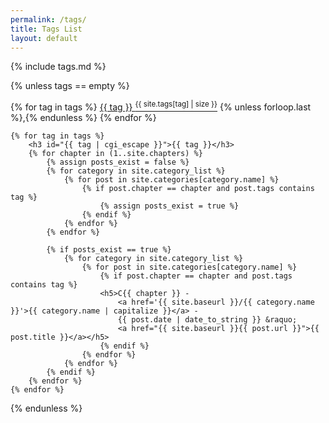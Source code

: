 ```yaml
---
permalink: /tags/
title: Tags List
layout: default
---
```

<div id="post">
{% include tags.md %}

{% unless tags == empty %}
    <p>
    {% for tag in tags %}
        <a href="#{{ tag | cgi_escape }}">{{ tag }} <sup>{{ site.tags[tag] | size }}</sup></a>
        {% unless forloop.last %},{% endunless %}
    {% endfor %}
    </p>

    {% for tag in tags %}
        <h3 id="{{ tag | cgi_escape }}">{{ tag }}</h3>
        {% for chapter in (1..site.chapters) %}
            {% assign posts_exist = false %}
            {% for category in site.category_list %}
                {% for post in site.categories[category.name] %}
                    {% if post.chapter == chapter and post.tags contains tag %}
                        {% assign posts_exist = true %}
                    {% endif %}
                {% endfor %}
            {% endfor %}

            {% if posts_exist == true %}
                {% for category in site.category_list %}
                    {% for post in site.categories[category.name] %}
                        {% if post.chapter == chapter and post.tags contains tag %}
                        <h5>C{{ chapter }} -
                            <a href='{{ site.baseurl }}/{{ category.name }}'>{{ category.name | capitalize }}</a> -
                            {{ post.date | date_to_string }} &raquo;
                            <a href="{{ site.baseurl }}{{ post.url }}">{{ post.title }}</a></h5>
                        {% endif %}
                    {% endfor %}
                {% endfor %}
            {% endif %}
        {% endfor %}
    {% endfor %}
{% endunless %}
</div>
